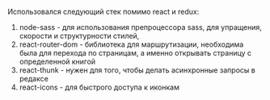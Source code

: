 Использовался следующий стек помимо react и redux:
1) node-sass - для использования препроцессора sass, для упращения, скорости и структурности стилей, 
2) react-router-dom - библиотека для маршрутизации, необходима была для перехода по страницам, а именно открывать страницу с определенной книгой
3) react-thunk - нужен для того, чтобы делать асинхронные запросы в редаксе
4) react-icons - для быстрого доступа к иконкам
